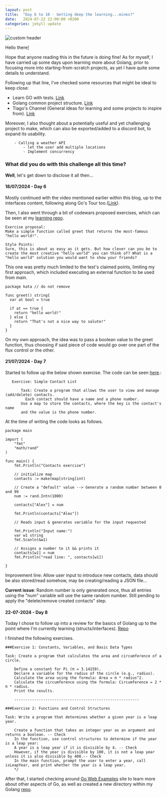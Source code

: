 ```yaml
---
layout: post
title:  "Day 6 to 10 - Getting deep the learning...mines?"
date:   2024-07-22 22:00:00 +0200
categories: jekyll update
---
```


![custom header](https://raw.githubusercontent.com/Akirapearl/jekyll_blog/main/assets/images/SrewPUfo2c0.png)


Hello there[!](https://www.youtube.com/watch?v=rEq1Z0bjdwc)

Hope that anyone reading this in the future is doing fine! As for myself, I have carried up some days upon learning more about
Golang, prior to focusing more into starting-from-scratch projects, as yet I have quite some details to understand.

Following up that line, I've checked some resources that might be ideal to keep close:

- Learn GO with tests. [Link](https://quii.gitbook.io/learn-go-with-tests)
- Golang common project structure. [Link](https://github.com/golang-standards/project-layout?tab=readme-ov-file)
- Tiago's Channel (General ideas for learning and some projects to inspire from). [Link](https://www.youtube.com/@TiagoTaquelim/videos)

Moreover, I also thought about a potentially useful and yet challenging project to make, which can also be exported/added to a discord bot,
to expand its usability.

```
    - Calling a weather API
        - let the user add multiple locations
        - Implement concurrency
```

### What did you do with this challenge all this time?

**Well**, let's get down to disclose it all then...


#### 18/07/2024 - Day 6

Mostly continued with the video mentioned earlier within this blog, up to the interfaces content, following along Go's Tour too.([Link](https://www.youtube.com/watch?v=8uiZC0l4Ajw)).

Then, I also went through a bit of codewars proposed exercises, which can be seen at my [learning repo](https://github.com/Akirapearl/LearningGo/tree/main/2024/exercises).

```
Exercise proposal:
Make a simple function called greet that returns the most-famous "hello world!".

Style Points:
Sure, this is about as easy as it gets. But how clever can you be to create the most creative "hello world" you can think of? What is a "hello world" solution you would want to show your friends?
```

This one was pretty much limited to the test's claimed points, limiting my first approach, which included executing an external function to be used from main.

```
package kata // do not remove

func greet() string{
  var at bool = true 
  
  if at == true {
    return "hello world!"
  } else {
    return "That's not a nice way to salute!"
  }
}
```

On my own approach, the idea was to pass a boolean value to the greet function, thus choosing if said piece of code would go over one part of the flux control or the other. 


#### 21/07/2024 - Day 7

Started to follow up the below shown exercise. The code can be seen [here](https://github.com/Akirapearl/LearningGo/tree/main/2024/exercises/JSON_parser).:

```
   Exercise: Simple Contact List

       Task: Create a program that allows the user to view and manage (add/delete) contacts.
	     Each contact should have a name and a phone number.
       Use a map to store the contacts, where the key is the contact's name
       and the value is the phone number.
```

At the time of writing the code looks as follows.

```
package main

import (
	"fmt"
	"math/rand"
)

func main() {
	fmt.Println("Contacts exercise")

	// initialize map
	contacts := make(map[string]int)

	// Create a "default" value --> Generate a random number between 0 and 99
	num := rand.Intn(1000) 

	contacts["Alex"] = num

	fmt.Println(contacts["Alex"])

	// Reads input & generates variable for the input requested

	fmt.Println("Input name:")
	var w1 string
	fmt.Scanln(&w1)

	// Assigns a number to it && prints it
	contacts[w1] = num
	fmt.Println("read line: ", contacts[w1])

}
```

Improvement line: Allow user input to introduce new contacts, data should be also stored/read somehow, may be creating/reading a JSON file...

**Current issue**: Random number is only generated once, thus all entries using the "num" variable will use the same random number. Still pending to apply the "delete/remove created contacts" step. 


#### 22-07-2024 - Day 8

Today I chose to follow up into a review for the basics of Golang up to the point where I'm currently learning (structs/interfaces). [Repo](https://github.com/Akirapearl/LearningGo/tree/main/2024/exercises/batch_1)

I finished the following exercises.
```
###Exercise 1: Constants, Variables, and Basic Data Types

Task: Create a program that calculates the area and circumference of a circle.

    Define a constant for Pi (π = 3.14159).
    Declare a variable for the radius of the circle (e.g., radius).
    Calculate the area using the formula: Area = π * radius^2.
    Calculate the circumference using the formula: Circumference = 2 * π * radius.
    Print the results.

	--------------------------------------------------------

###Exercise 2: Functions and Control Structures

Task: Write a program that determines whether a given year is a leap year.

    Create a function that takes an integer year as an argument and returns a boolean. -- Check
    In the function, use control structures to determine if the year is a leap year:
    A year is a leap year if it is divisible by 4. -- Check
    However, if the year is divisible by 100, it is not a leap year unless it is also divisible by 400.-- Check
    In the main function, prompt the user to enter a year, call isLeapYear, and print whether the year is a leap year.
	*/
```

After that, I started checking around [Go Web Examples](https://gowebexamples.com/hello-world/) site to learn more about other aspects of Go, 
as well as created a new directory within my Golang [repo](https://github.com/Akirapearl/LearningGo/tree/main/2024/exercises/web_learning).

